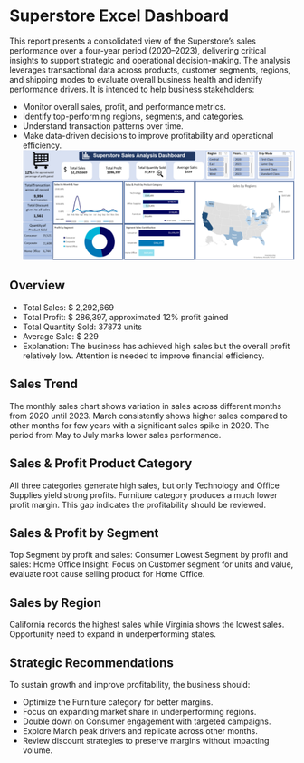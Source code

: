 # Superstore Excel Dashboard
This report presents a consolidated view of the Superstore’s sales performance over a four-year period (2020–2023), delivering critical insights to support strategic and operational decision-making. The analysis leverages transactional data across products, customer segments, regions, and shipping modes to evaluate overall business health and identify performance drivers.
It is intended to help business stakeholders:
- Monitor overall sales, profit, and performance metrics.
- Identify top-performing regions, segments, and categories.
- Understand transaction patterns over time.
- Make data-driven decisions to improve profitability and operational efficiency.
![image alt](https://github.com/AMIRAHAIFA1/excel_dashboard/blob/main/Screenshotsuperstore.png)
## Overview 
- Total Sales: $ 2,292,669
- Total Profit: $ 286,397, approximated 12% profit gained
- Total Quantity Sold: 37873 units
- Average Sale: $ 229
- Explanation: The business has achieved high sales but the overall profit relatively low. Attention is needed to improve financial efficiency. 
## Sales Trend 
The monthly sales chart shows variation in sales across different months from 2020 until 2023. March consistently shows higher sales compared to other months for few years with a significant sales spike in 2020. The period from May to July marks lower sales performance.
## Sales & Profit Product Category
All three categories generate high sales, but only Technology and Office Supplies yield strong profits. Furniture category produces a much lower profit margin. This gap indicates the profitability should be reviewed. 
## Sales & Profit by Segment
Top Segment by profit and sales: Consumer
Lowest Segment by profit and sales: Home Office
Insight: Focus on Customer segment for units and value, evaluate root cause selling product for Home Office. 
## Sales by Region
California records the highest sales while Virginia shows the lowest sales. Opportunity need to expand in underperforming states.
## Strategic Recommendations
To sustain growth and improve profitability, the business should:
- Optimize the Furniture category for better margins.
- Focus on expanding market share in underperforming regions.
- Double down on Consumer engagement with targeted campaigns.
- Explore March peak drivers and replicate across other months.
- Review discount strategies to preserve margins without impacting volume.
